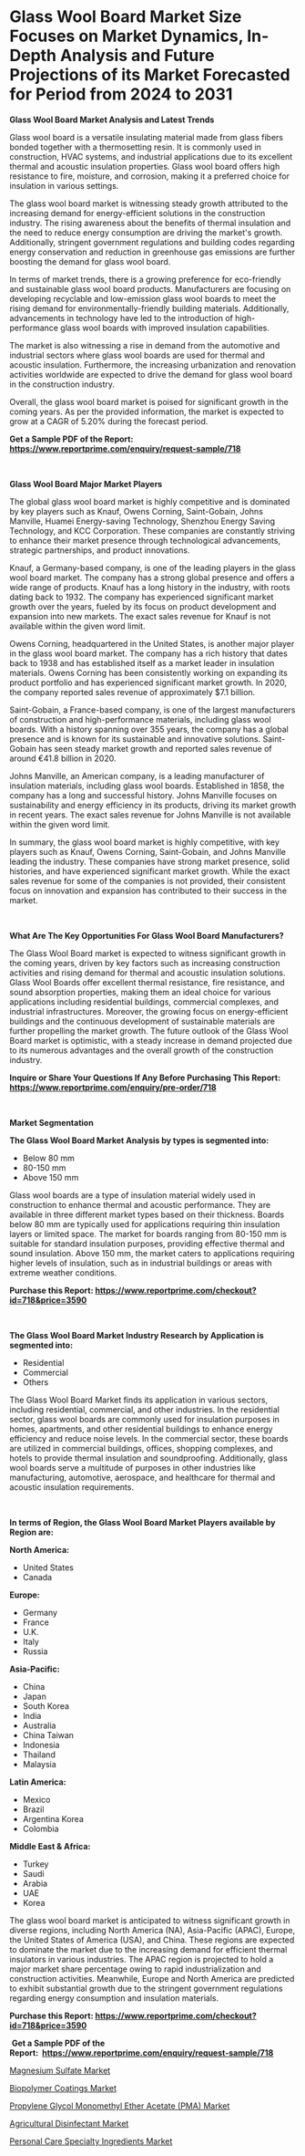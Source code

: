<p><h1>Glass Wool Board Market Size Focuses on Market Dynamics, In-Depth Analysis and Future Projections of its Market Forecasted for Period from 2024 to 2031</h1></p><p><strong>Glass Wool Board Market Analysis and Latest Trends</strong></p>
<p><p>Glass wool board is a versatile insulating material made from glass fibers bonded together with a thermosetting resin. It is commonly used in construction, HVAC systems, and industrial applications due to its excellent thermal and acoustic insulation properties. Glass wool board offers high resistance to fire, moisture, and corrosion, making it a preferred choice for insulation in various settings.</p><p>The glass wool board market is witnessing steady growth attributed to the increasing demand for energy-efficient solutions in the construction industry. The rising awareness about the benefits of thermal insulation and the need to reduce energy consumption are driving the market's growth. Additionally, stringent government regulations and building codes regarding energy conservation and reduction in greenhouse gas emissions are further boosting the demand for glass wool board.</p><p>In terms of market trends, there is a growing preference for eco-friendly and sustainable glass wool board products. Manufacturers are focusing on developing recyclable and low-emission glass wool boards to meet the rising demand for environmentally-friendly building materials. Additionally, advancements in technology have led to the introduction of high-performance glass wool boards with improved insulation capabilities.</p><p>The market is also witnessing a rise in demand from the automotive and industrial sectors where glass wool boards are used for thermal and acoustic insulation. Furthermore, the increasing urbanization and renovation activities worldwide are expected to drive the demand for glass wool board in the construction industry.</p><p>Overall, the glass wool board market is poised for significant growth in the coming years. As per the provided information, the market is expected to grow at a CAGR of 5.20% during the forecast period.</p></p>
<p><strong>Get a Sample PDF of the Report:&nbsp; <a href="https://www.reportprime.com/enquiry/request-sample/718">https://www.reportprime.com/enquiry/request-sample/718</a></strong></p>
<p>&nbsp;</p>
<p><strong>Glass Wool Board Major Market Players</strong></p>
<p><p>The global glass wool board market is highly competitive and is dominated by key players such as Knauf, Owens Corning, Saint-Gobain, Johns Manville, Huamei Energy-saving Technology, Shenzhou Energy Saving Technology, and KCC Corporation. These companies are constantly striving to enhance their market presence through technological advancements, strategic partnerships, and product innovations.</p><p>Knauf, a Germany-based company, is one of the leading players in the glass wool board market. The company has a strong global presence and offers a wide range of products. Knauf has a long history in the industry, with roots dating back to 1932. The company has experienced significant market growth over the years, fueled by its focus on product development and expansion into new markets. The exact sales revenue for Knauf is not available within the given word limit.</p><p>Owens Corning, headquartered in the United States, is another major player in the glass wool board market. The company has a rich history that dates back to 1938 and has established itself as a market leader in insulation materials. Owens Corning has been consistently working on expanding its product portfolio and has experienced significant market growth. In 2020, the company reported sales revenue of approximately $7.1 billion.</p><p>Saint-Gobain, a France-based company, is one of the largest manufacturers of construction and high-performance materials, including glass wool boards. With a history spanning over 355 years, the company has a global presence and is known for its sustainable and innovative solutions. Saint-Gobain has seen steady market growth and reported sales revenue of around €41.8 billion in 2020.</p><p>Johns Manville, an American company, is a leading manufacturer of insulation materials, including glass wool boards. Established in 1858, the company has a long and successful history. Johns Manville focuses on sustainability and energy efficiency in its products, driving its market growth in recent years. The exact sales revenue for Johns Manville is not available within the given word limit.</p><p>In summary, the glass wool board market is highly competitive, with key players such as Knauf, Owens Corning, Saint-Gobain, and Johns Manville leading the industry. These companies have strong market presence, solid histories, and have experienced significant market growth. While the exact sales revenue for some of the companies is not provided, their consistent focus on innovation and expansion has contributed to their success in the market.</p></p>
<p>&nbsp;</p>
<p><strong>What Are The Key Opportunities For Glass Wool Board Manufacturers?</strong></p>
<p><p>The Glass Wool Board market is expected to witness significant growth in the coming years, driven by key factors such as increasing construction activities and rising demand for thermal and acoustic insulation solutions. Glass Wool Boards offer excellent thermal resistance, fire resistance, and sound absorption properties, making them an ideal choice for various applications including residential buildings, commercial complexes, and industrial infrastructures. Moreover, the growing focus on energy-efficient buildings and the continuous development of sustainable materials are further propelling the market growth. The future outlook of the Glass Wool Board market is optimistic, with a steady increase in demand projected due to its numerous advantages and the overall growth of the construction industry.</p></p>
<p><strong>Inquire or Share Your Questions If Any Before Purchasing This Report: <a href="https://www.reportprime.com/enquiry/pre-order/718">https://www.reportprime.com/enquiry/pre-order/718</a></strong></p>
<p>&nbsp;</p>
<p><strong>Market Segmentation</strong></p>
<p><strong>The Glass Wool Board Market Analysis by types is segmented into:</strong></p>
<p><ul><li>Below 80 mm</li><li>80-150 mm</li><li>Above 150 mm</li></ul></p>
<p><p>Glass wool boards are a type of insulation material widely used in construction to enhance thermal and acoustic performance. They are available in three different market types based on their thickness. Boards below 80 mm are typically used for applications requiring thin insulation layers or limited space. The market for boards ranging from 80-150 mm is suitable for standard insulation purposes, providing effective thermal and sound insulation. Above 150 mm, the market caters to applications requiring higher levels of insulation, such as in industrial buildings or areas with extreme weather conditions.</p></p>
<p><strong>Purchase this Report:&nbsp;<a href="https://www.reportprime.com/checkout?id=718&price=3590">https://www.reportprime.com/checkout?id=718&price=3590</a></strong></p>
<p>&nbsp;</p>
<p><strong>The Glass Wool Board Market Industry Research by Application is segmented into:</strong></p>
<p><ul><li>Residential</li><li>Commercial</li><li>Others</li></ul></p>
<p><p>The Glass Wool Board Market finds its application in various sectors, including residential, commercial, and other industries. In the residential sector, glass wool boards are commonly used for insulation purposes in homes, apartments, and other residential buildings to enhance energy efficiency and reduce noise levels. In the commercial sector, these boards are utilized in commercial buildings, offices, shopping complexes, and hotels to provide thermal insulation and soundproofing. Additionally, glass wool boards serve a multitude of purposes in other industries like manufacturing, automotive, aerospace, and healthcare for thermal and acoustic insulation requirements.</p></p>
<p>&nbsp;</p>
<p><strong>In terms of Region, the Glass Wool Board Market Players available by Region are:</strong></p>
<p>
    <p> <strong> North America: </strong>
        <ul>
            <li>United States</li>
            <li>Canada</li>
        </ul>
        </p> 
    <p> <strong> Europe: </strong>
        <ul>
            <li>Germany</li>
            <li>France</li>
            <li>U.K.</li>
            <li>Italy</li>
            <li>Russia</li>
        </ul>
        </p> 
    <p> <strong> Asia-Pacific: </strong>
        <ul>
            <li>China</li>
            <li>Japan</li>
            <li>South Korea</li>
            <li>India</li>
            <li>Australia</li>
            <li>China Taiwan</li>
            <li>Indonesia</li>
            <li>Thailand</li>
            <li>Malaysia</li>
        </ul>
        </p> 
    <p> <strong> Latin America: </strong>
        <ul>
            <li>Mexico</li>
            <li>Brazil</li>
            <li>Argentina Korea</li>
            <li>Colombia</li>
        </ul>
        </p> 
    <p> <strong> Middle East & Africa: </strong>
        <ul>
            <li>Turkey</li>
            <li>Saudi</li>
            <li>Arabia</li>
            <li>UAE</li>
            <li>Korea</li>
        </ul>
    </p>
    </p>
<p><p>The glass wool board market is anticipated to witness significant growth in diverse regions, including North America (NA), Asia-Pacific (APAC), Europe, the United States of America (USA), and China. These regions are expected to dominate the market due to the increasing demand for efficient thermal insulators in various industries. The APAC region is projected to hold a major market share percentage owing to rapid industrialization and construction activities. Meanwhile, Europe and North America are predicted to exhibit substantial growth due to the stringent government regulations regarding energy consumption and insulation materials.</p></p>
<p><strong>Purchase this Report: <a href="https://www.reportprime.com/checkout?id=718&price=3590">https://www.reportprime.com/checkout?id=718&price=3590</a></strong></p>
<p>&nbsp;<strong>Get a Sample PDF of the Report:&nbsp;&nbsp;<a href="https://www.reportprime.com/enquiry/request-sample/718">https://www.reportprime.com/enquiry/request-sample/718</a></strong></p>
<p><strong></strong></p>
<p><p><a href="https://github.com/RickHolmes3/Market-Research-Report-List-2/blob/main/magnesium-sulfate-market.md">Magnesium Sulfate Market</a></p><p><a href="https://www.linkedin.com/pulse/biopolymer-coatings-market-challenges-opportunities-growth-j7vje/">Biopolymer Coatings Market</a></p><p><a href="https://github.com/GroverBarry/Market-Research-Report-List-2/blob/main/propylene-glycol-monomethyl-ether-acetate-pma-market.md">Propylene Glycol Monomethyl Ether Acetate (PMA) Market</a></p><p><a href="https://www.linkedin.com/pulse/agricultural-disinfectant-market-size-share-amp-trends-6yvoe/">Agricultural Disinfectant Market</a></p><p><a href="https://www.linkedin.com/pulse/personal-care-specialty-ingredients-market-research-report-ssf2e/">Personal Care Specialty Ingredients Market</a></p></p>